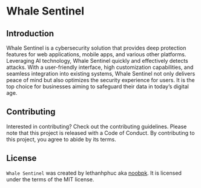 # Whale Sentinel

## Introduction

Whale Sentinel is a cybersecurity solution that provides deep protection features for web applications, mobile apps, and various other platforms. Leveraging AI technology, Whale Sentinel quickly and effectively detects attacks. With a user-friendly interface, high customization capabilities, and seamless integration into existing systems, Whale Sentinel not only delivers peace of mind but also optimizes the security experience for users. It is the top choice for businesses aiming to safeguard their data in today’s digital age.


## Contributing

Interested in contributing? Check out the contributing guidelines. Please note that this project is released with a Code of Conduct. By contributing to this project, you agree to abide by its terms.

## License

`Whale Sentinel` was created by lethanhphuc aka [noobpk](https://github.com/noobpk). It is licensed under the terms of the MIT license.

